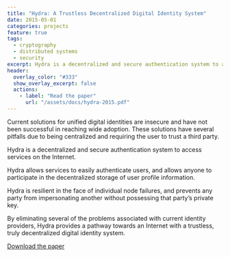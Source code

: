 ```yaml
---
title: "Hydra: A Trustless Decentralized Digital Identity System"
date: 2015-05-01
categories: projects
feature: true
tags:
  - cryptography
  - distributed systems
  - security
excerpt: Hydra is a decentralized and secure authentication system to access services on the Internet.
header:
  overlay_color: "#333"
  show_overlay_excerpt: false
  actions:
    - label: "Read the paper"
      url: "/assets/docs/hydra-2015.pdf"
---
```


Current solutions for unified digital identities are insecure and have not been successful in reaching wide adoption. These solutions have several pitfalls due to being centralized and requiring the user to trust a third party.

Hydra is a decentralized and secure authentication system to access services on the Internet.

Hydra allows services to easily authenticate users, and allows anyone to participate in the decentralized storage of user profile information.

Hydra is resilient in the face of individual node failures, and prevents any party from impersonating another without possessing that party’s private key.

By eliminating several of the problems associated with current identity providers, Hydra provides a pathway towards an Internet with a trustless, truly decentralized digital identity system.

[Download the paper](/assets/docs/hydra-2015.pdf)
